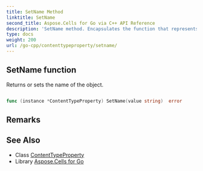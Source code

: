```yaml
---
title: SetName Method 
linktitle: SetName
second_title: Aspose.Cells for Go via C++ API Reference
description: 'SetName method. Encapsulates the function that represents setname in Go.'
type: docs
weight: 200
url: /go-cpp/contenttypeproperty/setname/
---
```


## SetName function

Returns or sets the name of the object.

```go

func (instance *ContentTypeProperty) SetName(value string)  error

```

## Remarks


## See Also

* Class [ContentTypeProperty](../)
* Library [Aspose.Cells for Go](../../)
